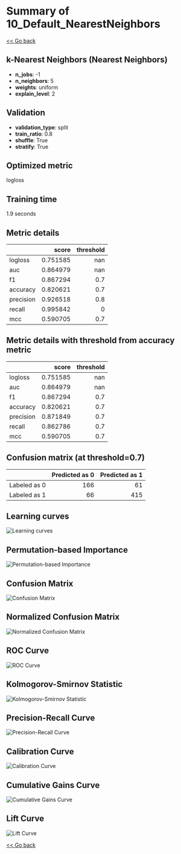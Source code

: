 # Summary of 10_Default_NearestNeighbors

[<< Go back](../README.md)


## k-Nearest Neighbors (Nearest Neighbors)
- **n_jobs**: -1
- **n_neighbors**: 5
- **weights**: uniform
- **explain_level**: 2

## Validation
 - **validation_type**: split
 - **train_ratio**: 0.8
 - **shuffle**: True
 - **stratify**: True

## Optimized metric
logloss

## Training time

1.9 seconds

## Metric details
|           |    score |   threshold |
|:----------|---------:|------------:|
| logloss   | 0.751585 |       nan   |
| auc       | 0.864979 |       nan   |
| f1        | 0.867294 |         0.7 |
| accuracy  | 0.820621 |         0.7 |
| precision | 0.926518 |         0.8 |
| recall    | 0.995842 |         0   |
| mcc       | 0.590705 |         0.7 |


## Metric details with threshold from accuracy metric
|           |    score |   threshold |
|:----------|---------:|------------:|
| logloss   | 0.751585 |       nan   |
| auc       | 0.864979 |       nan   |
| f1        | 0.867294 |         0.7 |
| accuracy  | 0.820621 |         0.7 |
| precision | 0.871849 |         0.7 |
| recall    | 0.862786 |         0.7 |
| mcc       | 0.590705 |         0.7 |


## Confusion matrix (at threshold=0.7)
|              |   Predicted as 0 |   Predicted as 1 |
|:-------------|-----------------:|-----------------:|
| Labeled as 0 |              166 |               61 |
| Labeled as 1 |               66 |              415 |

## Learning curves
![Learning curves](learning_curves.png)

## Permutation-based Importance
![Permutation-based Importance](permutation_importance.png)
## Confusion Matrix

![Confusion Matrix](confusion_matrix.png)


## Normalized Confusion Matrix

![Normalized Confusion Matrix](confusion_matrix_normalized.png)


## ROC Curve

![ROC Curve](roc_curve.png)


## Kolmogorov-Smirnov Statistic

![Kolmogorov-Smirnov Statistic](ks_statistic.png)


## Precision-Recall Curve

![Precision-Recall Curve](precision_recall_curve.png)


## Calibration Curve

![Calibration Curve](calibration_curve_curve.png)


## Cumulative Gains Curve

![Cumulative Gains Curve](cumulative_gains_curve.png)


## Lift Curve

![Lift Curve](lift_curve.png)



[<< Go back](../README.md)
